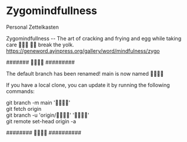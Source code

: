 # Zygomindfullness

Personal Zettelkasten


Zygomindfullness -- The art of cracking and frying and egg while taking care   break the yolk.<br>
https://geneword.ayinpress.org/gallery/word/mindfulness/zygo




#######  #########

The default branch has been renamed!
main is now named 

If you have a local clone, you can update it by running the following commands:

git branch -m main '' <br>
git fetch origin <br>
git branch -u 'origin/' '' <br>
git remote set-head origin -a <br>

########  ##########
